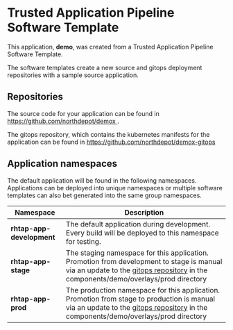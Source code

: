 # Trusted Application Pipeline Software Template

This application, **demo**, was created from a Trusted Application Pipeline Software Template.

The software templates create a new source and gitops deployment repositories with a sample source application. 

## Repositories

The source code for your application can be found in [https://github.com/northdepot/demox ](https://github.com/northdepot/demox ).
 
The gitops repository, which contains the kubernetes manifests for the application can be found in 
[https://github.com/northdepot/demox-gitops ](https://github.com/northdepot/demox-gitops ) 

## Application namespaces 

The default application will be found in the following namespaces. Applications can be deployed into unique namespaces or multiple software templates can also bet generated into the same group namespaces.  

|  Namespace   |  Description   |  
| -------- | -------- |   
| **rhtap-app-development** | The default application during development. Every build will be deployed to this namespace for testing. | 
| **rhtap-app-stage** | The staging namespace for this application. Promotion from development to stage is manual via an update to the [gitops repository](https://github.com/northdepot/demox-gitops ) in the components/demo/overlays/prod directory |  
| **rhtap-app-prod** | The production namespace for this application. Promotion from stage to production is manual via an update to the [gitops repository](https://github.com/northdepot/demox-gitops ) in the components/demo/overlays/prod directory | 